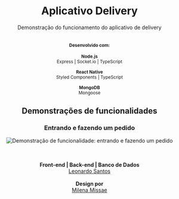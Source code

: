 <div align="center">
<h1>Aplicativo Delivery</h1>
Demonstração do funcionamento do aplicativo de delivery
<br><br>
<small>
<h4>Desenvolvido com:</h4>
  <strong>Node.js</strong><br>
  Express | Socket.io | TypeScript
  <br>
  <br>
  <strong>React Native</strong><br>
  Styled Components | TypeScript
  <br>
  <br>
  <strong>MongoDB</strong><br>
  Mongoose
</small>

<h2>Demonstrações de funcionalidades</h2>
<h3>Entrando e fazendo um pedido</h3>
<img alt="Demonstração de funcionalidade: entrando e fazendo um pedido" src="https://giphy.com/gifs/QN4HM6eU5FyBe2lGiR/fullscreen" />

<br><br>
<strong>Front-end | Back-end | Banco de Dados</strong><br>
<a href="https://www.linkedin.com/in/leojsantos">Leonardo Santos</a>
<br>
<br>
<strong>Design por</strong><br>
<a href="https://www.linkedin.com/in/milena-m-784276126/">Milena Missae</a>
</div>
